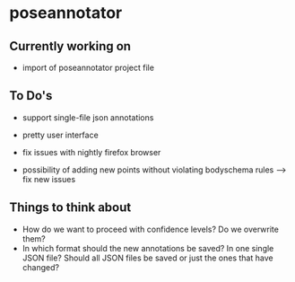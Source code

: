 # poseannotator

## Currently working on
* import of poseannotator project file

## To Do's

* support single-file json annotations
* pretty user interface
* fix issues with nightly firefox browser

* possibility of adding new points without violating bodyschema rules --> fix new issues

## Things to think about

* How do we want to proceed with confidence levels? Do we overwrite them?
* In which format should the new annotations be saved? In one single JSON file? Should all JSON files be saved or just the ones that have changed?
